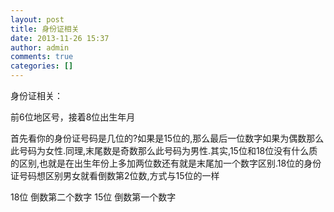 ```yaml
---
layout: post
title: 身份证相关
date: 2013-11-26 15:37
author: admin
comments: true
categories: []
---
```


身份证相关：

前6位地区号，接着8位出生年月

首先看你的身份证号码是几位的?如果是15位的,那么最后一位数字如果为偶数那么此号码为女性.同理,末尾数是奇数那么此号码为男性.其实,15位和18位没有什么质的区别,也就是在出生年份上多加两位数还有就是末尾加一个数字区别.18位的身份证号码想区别男女就看倒数第2位数,方式与15位的一样

18位 倒数第二个数字
15位 倒数第一个数字
